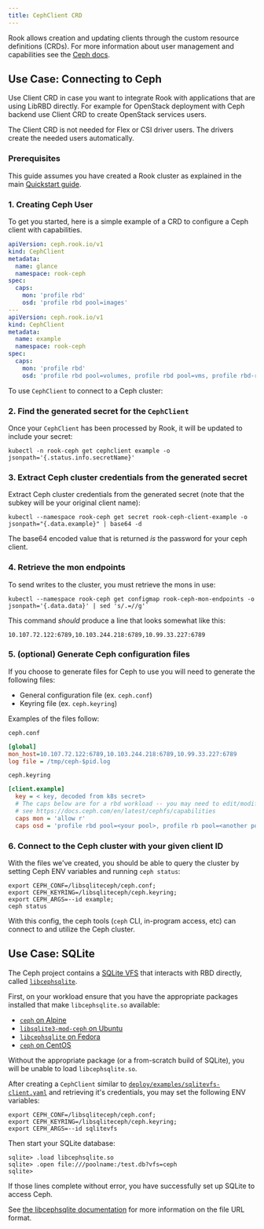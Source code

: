 ```yaml
---
title: CephClient CRD
---
```


Rook allows creation and updating clients through the custom resource definitions (CRDs).
For more information about user management and capabilities see the [Ceph docs](https://docs.ceph.com/docs/master/rados/operations/user-management/).

## Use Case: Connecting to Ceph

Use Client CRD in case you want to integrate Rook with applications that are using LibRBD directly.
For example for OpenStack deployment with Ceph backend use Client CRD to create OpenStack services users.

The Client CRD is not needed for Flex or CSI driver users. The drivers create the needed users automatically.

### Prerequisites

This guide assumes you have created a Rook cluster as explained in the main [Quickstart guide](../Getting-Started/quickstart.md).

### 1. Creating Ceph User

To get you started, here is a simple example of a CRD to configure a Ceph client with capabilities.

```yaml
apiVersion: ceph.rook.io/v1
kind: CephClient
metadata:
  name: glance
  namespace: rook-ceph
spec:
  caps:
    mon: 'profile rbd'
    osd: 'profile rbd pool=images'
---
apiVersion: ceph.rook.io/v1
kind: CephClient
metadata:
  name: example
  namespace: rook-ceph
spec:
  caps:
    mon: 'profile rbd'
    osd: 'profile rbd pool=volumes, profile rbd pool=vms, profile rbd-read-only pool=images'
```

To use `CephClient` to connect to a Ceph cluster:

### 2. Find the generated secret for the `CephClient`

Once your `CephClient` has been processed by Rook, it will be updated to include your secret:

```console
kubectl -n rook-ceph get cephclient example -o jsonpath='{.status.info.secretName}'
```

### 3. Extract Ceph cluster credentials from the generated secret

Extract Ceph cluster credentials from the generated secret (note that the subkey will be your original client name):

```console
kubectl --namespace rook-ceph get secret rook-ceph-client-example -o jsonpath="{.data.example}" | base64 -d
```

The base64 encoded value that is returned *is* the password for your ceph client.

### 4. Retrieve the mon endpoints

To send writes to the cluster, you must retrieve the mons in use:

```console
kubectl --namespace rook-ceph get configmap rook-ceph-mon-endpoints -o jsonpath='{.data.data}' | sed 's/.=//g'`
```

This command *should* produce a line that looks somewhat like this:

```
10.107.72.122:6789,10.103.244.218:6789,10.99.33.227:6789
```

### 5. (optional) Generate Ceph configuration files

If you choose to generate files for Ceph to use you will need to generate the following files:

- General configuration file (ex. `ceph.conf`)
- Keyring file (ex. `ceph.keyring`)

Examples of the files follow:

`ceph.conf`
```ini
[global]
mon_host=10.107.72.122:6789,10.103.244.218:6789,10.99.33.227:6789
log file = /tmp/ceph-$pid.log
```

`ceph.keyring`
```ini
[client.example]
  key = < key, decoded from k8s secret>
  # The caps below are for a rbd workload -- you may need to edit/modify these capabilities for other workloads
  # see https://docs.ceph.com/en/latest/cephfs/capabilities
  caps mon = 'allow r'
  caps osd = 'profile rbd pool=<your pool>, profile rb pool=<another pool>'
```

### 6. Connect to the Ceph cluster with your given client ID

With the files we've created, you should be able to query the cluster by setting Ceph ENV variables and running `ceph status`:

```console
export CEPH_CONF=/libsqliteceph/ceph.conf;
export CEPH_KEYRING=/libsqliteceph/ceph.keyring;
export CEPH_ARGS=--id example;
ceph status
```

With this config, the ceph tools (`ceph` CLI, in-program access, etc) can connect to and utilize the Ceph cluster.

## Use Case: SQLite

The Ceph project contains a [SQLite VFS][sqlite-vfs] that interacts with RBD directly, called [`libcephsqlite`][libcephsqlite].

First, on your workload ensure that you have the appropriate packages installed that make `libcephsqlite.so` available:

- [`ceph` on Alpine](https://pkgs.alpinelinux.org/package/edge/community/x86_64/ceph)
- [`libsqlite3-mod-ceph` on Ubuntu](https://pkgs.alpinelinux.org/package/edge/community/x86_64/ceph)
- [`libcephsqlite` on Fedora](https://pkgs.org/search/?q=libcephsqlite)
- [`ceph` on CentOS](https://cbs.centos.org/koji/packageinfo?packageID=534)

Without the appropriate package (or a from-scratch build of SQLite), you will be unable to load `libcephsqlite.so`.

After creating a `CephClient` similar to [`deploy/examples/sqlitevfs-client.yaml`](https://github.com/koor-tech/koor/blob/master/deploy/examples/sqlitevfs-client.yaml) and retrieving it's credentials, you may set the following ENV variables:

```console
export CEPH_CONF=/libsqliteceph/ceph.conf;
export CEPH_KEYRING=/libsqliteceph/ceph.keyring;
export CEPH_ARGS=--id sqlitevfs
```

Then start your SQLite database:

```console
sqlite> .load libcephsqlite.so
sqlite> .open file:///poolname:/test.db?vfs=ceph
sqlite>
```

If those lines complete without error, you have successfully set up SQLite to access Ceph.

See [the libcephsqlite documentation][libcephsqlite] for more information on the file URL format.

[libcephsqlite]: https://docs.ceph.com/en/latest/rados/api/libcephsqlite/
[sqlite-vfs]: https://www.sqlite.org/vfs.html
